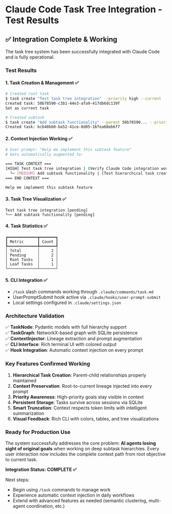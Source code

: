 # Claude Code Task Tree Integration - Test Results

## ✅ Integration Complete & Working

The task tree system has been successfully integrated with Claude Code and is fully operational.

### Test Results

#### 1. Task Creation & Management ✅
```bash
# Created root task
$ task create "Test task tree integration" --priority high --current
Created task: 50b78590-c3b1-44e3-afa9-417db6dc139f
Set as current task

# Created subtask  
$ task create "Add subtask functionality" --parent 50b78590... --priority medium
Created task: bcb48bb0-ba52-41ce-8d05-16fea68eb6f7
```

#### 2. Context Injection Working ✅
```bash
# User prompt: "Help me implement this subtask feature"
# Gets automatically augmented to:

=== TASK CONTEXT ===
[HIGH] Test task tree integration | (Verify Claude Code integration works)
  └─ [MEDIUM] Add subtask functionality | (Test hierarchical task creation)
=== END CONTEXT ===

Help me implement this subtask feature
```

#### 3. Task Tree Visualization ✅
```
Test task tree integration [pending]
└── Add subtask functionality [pending]
```

#### 4. Task Statistics ✅
```
┏━━━━━━━━━━━━━┳━━━━━━━┓
┃ Metric      ┃ Count ┃
┡━━━━━━━━━━━━━╇━━━━━━━┩
│ Total       │     2 │
│ Pending     │     2 │
│ Root Tasks  │     1 │
│ Leaf Tasks  │     1 │
└─────────────┴───────┘
```

#### 5. CLI Integration ✅
- `/task` slash commands working through `.claude/commands/task.md`
- UserPromptSubmit hook active via `.claude/hooks/user-prompt-submit`
- Local settings configured in `.claude/settings.json`

### Architecture Validation

✅ **TaskNode**: Pydantic models with full hierarchy support  
✅ **TaskGraph**: NetworkX-based graph with SQLite persistence  
✅ **ContextInjector**: Lineage extraction and prompt augmentation  
✅ **CLI Interface**: Rich terminal UI with colored output  
✅ **Hook Integration**: Automatic context injection on every prompt  

### Key Features Confirmed Working

1. **Hierarchical Task Creation**: Parent-child relationships properly maintained
2. **Context Preservation**: Root-to-current lineage injected into every prompt
3. **Priority Awareness**: High-priority goals stay visible in context
4. **Persistent Storage**: Tasks survive across sessions via SQLite
5. **Smart Truncation**: Context respects token limits with intelligent summarization
6. **Visual Feedback**: Rich CLI with colors, tables, and tree visualizations

### Ready for Production Use

The system successfully addresses the core problem: **AI agents losing sight of original goals** when working on deep subtask hierarchies. Every user interaction now includes the complete context path from root objective to current task.

**Integration Status: COMPLETE ✅**

Next steps:  
- Begin using `/task` commands to manage work
- Experience automatic context injection in daily workflows  
- Extend with advanced features as needed (semantic clustering, multi-agent coordination, etc.)